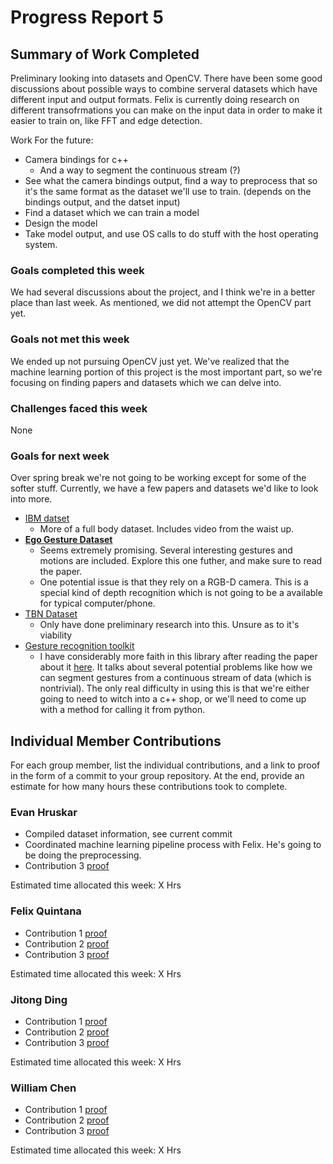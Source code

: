 # Progress Report 5

## Summary of Work Completed

Preliminary looking into datasets and OpenCV. There have been some good discussions about possible ways to combine serveral datasets which have different input and output formats. Felix is currently doing research on different transofrmations you can make on the input data in order to make it easier to train on, like FFT and edge detection.

Work For the future:
 - Camera bindings for c++
   - And a way to segment the continuous stream (?)
 - See what the camera bindings output, find a way to preprocess that so it's the same format as the dataset we'll use to train. (depends on the bindings output, and the datset input)
 - Find a dataset which we can train a model
 - Design the model
 - Take model output, and use OS calls to do stuff with the host operating system.

### Goals completed this week

We had several discussions about the project, and I think we're in a better place than last week. As mentioned, we did not attempt the OpenCV part yet.

### Goals not met this week

We ended up not pursuing OpenCV just yet. We've realized that the machine learning portion of this project is the most important part, so we're focusing on finding papers and datasets which we can delve into.

### Challenges faced this week

None

### Goals for next week

Over spring break we're not going to be working except for some of the softer stuff. Currently, we have a few papers and datasets we'd like to look into more.

- [IBM datset](http://www.research.ibm.com/dvsgesture/)
  - More of a full body dataset. Includes video from the waist up.
- [**Ego Gesture Dataset**](http://www.nlpr.ia.ac.cn/iva/yfzhang/datasets/egogesture.html)
  - Seems extremely promising. Several interesting gestures and motions are included. Explore this one futher, and make sure to read the paper.
  - One potential issue is that they rely on a RGB-D camera. This is a special kind of depth recognition which is not going to be a available for typical computer/phone.
- [TBN Dataset](https://medium.com/twentybn/gesture-recognition-using-end-to-end-learning-from-a-large-video-database-2ecbfb4659ff)
  - Only have done preliminary research into this. Unsure as to it's viability
- [Gesture recognition toolkit](https://github.com/nickgillian/grt)
  - I have considerably more faith in this library after reading the paper about it [here](http://www.jmlr.org/papers/volume15/gillian14a/gillian14a.pdf). It talks about several potential problems like how we can segment gestures from a continuous stream of data (which is nontrivial). The only real difficulty in using this is that we're either going to need to witch into a c++ shop, or we'll need to come up with a method for calling it from python.

## Individual Member Contributions

For each group member, list the individual contributions, and a link to proof in the form of a commit to your group repository. At the end, provide an estimate for how many hours these contributions took to complete.

### Evan Hruskar

- Compiled dataset information, see current commit
- Coordinated machine learning pipeline process with Felix. He's going to be doing the preprocessing.
- Contribution 3 [proof](link)

Estimated time allocated this week: X Hrs

### Felix Quintana

- Contribution 1 [proof](link) 
- Contribution 2 [proof](link) 
- Contribution 3 [proof](link)

Estimated time allocated this week: X Hrs

### Jitong Ding

- Contribution 1 [proof](link) 
- Contribution 2 [proof](link) 
- Contribution 3 [proof](link)

Estimated time allocated this week: X Hrs

### William Chen

- Contribution 1 [proof](link) 
- Contribution 2 [proof](link) 
- Contribution 3 [proof](link)

Estimated time allocated this week: X Hrs

